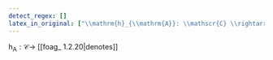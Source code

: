 ```yaml
---
detect_regex: []
latex_in_original: ["\\mathrm{h}_{\\mathrm{A}}: \\mathscr{C} \\rightarrow"]
---
```

$\mathrm{h}_{\mathrm{A}}: \mathscr{C} \rightarrow$ [[foag_ 1.2.20|denotes]] 
